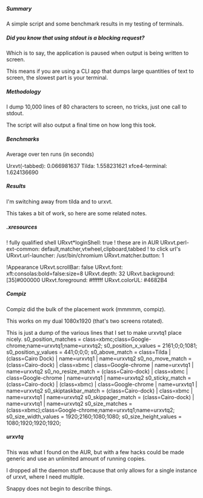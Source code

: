 ##### Summary

A simple script and some benchmark results in my testing of terminals.

##### Did you know that using stdout is a blocking request?

Which is to say, the application is paused when output is being written to screen.

This means if you are using a CLI app that dumps large quantities of text to screen, the slowest part is your terminal.

##### Methodology

I dump 10,000 lines of 80 characters to screen, no tricks, just one call to stdout.

The script will also output a final time on how long this took.

##### Benchmarks

Average over ten runs (in seconds)

Urxvt(-tabbed): 0.066981637
Tilda:          1.558231621
xfce4-terminal: 1.624136690

##### Results

I'm switching away from tilda and to urxvt.

This takes a bit of work, so here are some related notes.

##### .xresources

! fully qualified shell
URxvt*loginShell: true
! these are in AUR
URxvt.perl-ext-common:  default,matcher,vtwheel,clipboard,tabbed
! to click url's
URxvt.url-launcher:      /usr/bin/chromium
URxvt.matcher.button:   1

!Appearance
URxvt.scrollBar: false
URxvt.font: xft:consolas:bold=false:size=8
URxvt.depth: 32
URxvt.background: [35]#000000
URxvt.foreground: #ffffff
URxvt.colorUL: #4682B4

##### Compiz

Compiz did the bulk of the placement work (mmmmm, compiz).

This works on my dual 1080x1920 (that's two screens rotated).

This is just a dump of the various lines that I set to make urxvtq1 place nicely.
s0_position_matches = class=xbmc;class=Google-chrome;name=urxvtq1;name=urxvtq2;
s0_position_x_values = 2161;0;0;1081;
s0_position_y_values = 441;0;0;0;
s0_above_match = class=Tilda | (class=Cairo Dock) | name=urxvtq1 | name=urxvtq2
s0_no_move_match = (class=Cairo-dock) | class=xbmc | class=Google-chrome | name=urxvtq1 | name=urxvtq2
s0_no_resize_match = (class=Cairo-dock) | class=xbmc | class=Google-chrome | name=urxvtq1 | name=urxvtq2
s0_sticky_match = (class=Cairo-dock) | (class=xbmc) | class=Google-chrome | name=urxvtq1 | name=urxvtq2
s0_skiptaskbar_match = (class=Cairo-dock) | class=xbmc  | name=urxvtq1 | name=urxvtq2
s0_skippager_match = (class=Cairo-dock) | name=urxvtq1 | name=urxvtq2
s0_size_matches = (class=xbmc);class=Google-chrome;name=urxvtq1;name=urxvtq2;
s0_size_width_values = 1920;2160;1080;1080;
s0_size_height_values = 1080;1920;1920;1920;


##### urxvtq

This was what I found on the AUR, but with a few hacks could be made generic and use
an unlimited amount of running copies.

I dropped all the daemon stuff because that only allows for a single instance of urxvt, where I need multiple.

Snappy does not begin to describe things.

